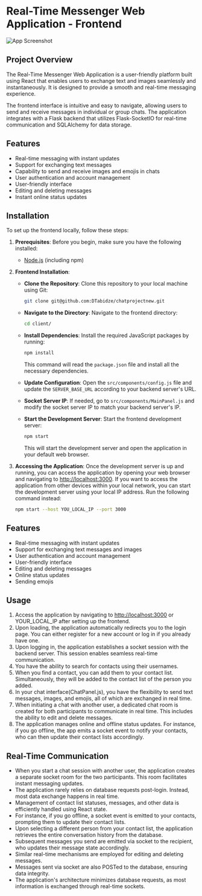 # Real-Time Messenger Web Application - Frontend

![App Screenshot](https://i.ibb.co/gyngW96/Screenshot-2023-08-30-at-12-44-07.png)

## Project Overview

The Real-Time Messenger Web Application is a user-friendly platform built using React that enables users to exchange text and images seamlessly and instantaneously. It is designed to provide a smooth and real-time messaging experience.

The frontend interface is intuitive and easy to navigate, allowing users to send and receive messages in individual or group chats. The application integrates with a Flask backend that utilizes Flask-SocketIO for real-time communication and SQLAlchemy for data storage.

## Features

- Real-time messaging with instant updates
- Support for exchanging text messages
- Capability to send and receive images and emojis in chats
- User authentication and account management
- User-friendly interface
- Editing and deleting messages
- Instant online status updates

## Installation

To set up the frontend locally, follow these steps:

1. **Prerequisites**: Before you begin, make sure you have the following installed:
   - [Node.js](https://nodejs.org/) (including npm)

2. **Frontend Installation**:
   - **Clone the Repository**: Clone this repository to your local machine using Git:
     ```bash
     git clone git@github.com:DTabidze/chatprojectnew.git
     ```

   - **Navigate to the Directory**: Navigate to the frontend directory:
     ```bash
     cd client/
     ```

   - **Install Dependencies**: Install the required JavaScript packages by running:
     ```bash
     npm install
     ```
     This command will read the `package.json` file and install all the necessary dependencies.

   - **Update Configuration**: Open the `src/components/config.js` file and update the `SERVER_BASE_URL` according to your backend server's URL.

   - **Socket Server IP**: If needed, go to `src/components/MainPanel.js` and modify the socket server IP to match your backend server's IP.

   - **Start the Development Server**: Start the frontend development server:
     ```bash
     npm start
     ```
     This will start the development server and open the application in your default web browser.

3. **Accessing the Application**:
   Once the development server is up and running, you can access the application by opening your web browser and navigating to [http://localhost:3000](http://localhost:3000).
   If you want to access the application from other devices within your local network, you can start the development server using your local IP address. Run the following command instead:
   ```bash
   npm start --host YOU_LOCAL_IP --port 3000

## Features

- Real-time messaging with instant updates
- Support for exchanging text messages and images
- User authentication and account management
- User-friendly interface
- Editing and deleting messages
- Online status updates
- Sending emojis
  
## Usage

1. Access the application by navigating to [http://localhost:3000](http://localhost:3000) or YOUR_LOCAL_IP after setting up the frontend.
2. Upon loading, the application automatically redirects you to the login page. You can either register for a new account or log in if you already have one.
3. Upon logging in, the application establishes a socket session with the backend server. This session enables seamless real-time communication.
4. You have the ability to search for contacts using their usernames.
5. When you find a contact, you can add them to your contact list. Simultaneously, they will be added to the contact list of the person you added.
6. In your chat interface(ChatPanel.js), you have the flexibility to send text messages, images, and emojis, all of which are exchanged in real time.
7. When initiating a chat with another user, a dedicated chat room is created for both participants to communicate in real time. This includes the ability to edit and delete messages.
8. The application manages online and offline status updates. For instance, if you go offline, the app emits a socket event to notify your contacts, who can then update their contact lists accordingly.

## Real-Time Communication

- When you start a chat session with another user, the application creates a separate socket room for the two participants. This room facilitates instant messaging updates.
- The application rarely relies on database requests post-login. Instead, most data exchange happens in real time.
- Management of contact list statuses, messages, and other data is efficiently handled using React state.
- For instance, if you go offline, a socket event is emitted to your contacts, prompting them to update their contact lists.
- Upon selecting a different person from your contact list, the application retrieves the entire conversation history from the database.
- Subsequent messages you send are emitted via socket to the recipient, who updates their message state accordingly.
- Similar real-time mechanisms are employed for editing and deleting messages.
- Messages sent via socket are also POSTed to the database, ensuring data integrity.
- The application's architecture minimizes database requests, as most information is exchanged through real-time sockets.



